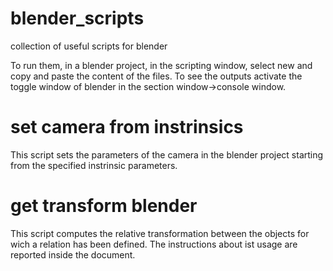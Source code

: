 # blender_scripts
collection of useful scripts for blender

To run them, in a blender project, in the scripting window, select new and copy and paste the content of the files. To see the outputs activate the toggle window of blender in the section window->console window. 

# set camera from instrinsics
This script sets the parameters of the camera in the blender project starting from the specified instrinsic parameters.

# get transform blender
This script computes the relative transformation between the objects for wich a relation has been defined. The instructions about ist usage are reported inside the document. 
